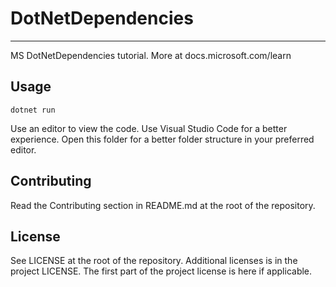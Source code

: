 # DotNetDependencies

---

MS DotNetDependencies tutorial. More at docs.microsoft.com/learn

## Usage

```dotnetcli
dotnet run
```

Use an editor to view the code. Use Visual Studio Code for a better experience. Open this folder for a better folder structure in your preferred editor.

## Contributing

Read the Contributing section in README.md at the root of the repository.

## License

See LICENSE at the root of the repository. Additional licenses is in the project LICENSE.
The first part of the project license is here if applicable.
